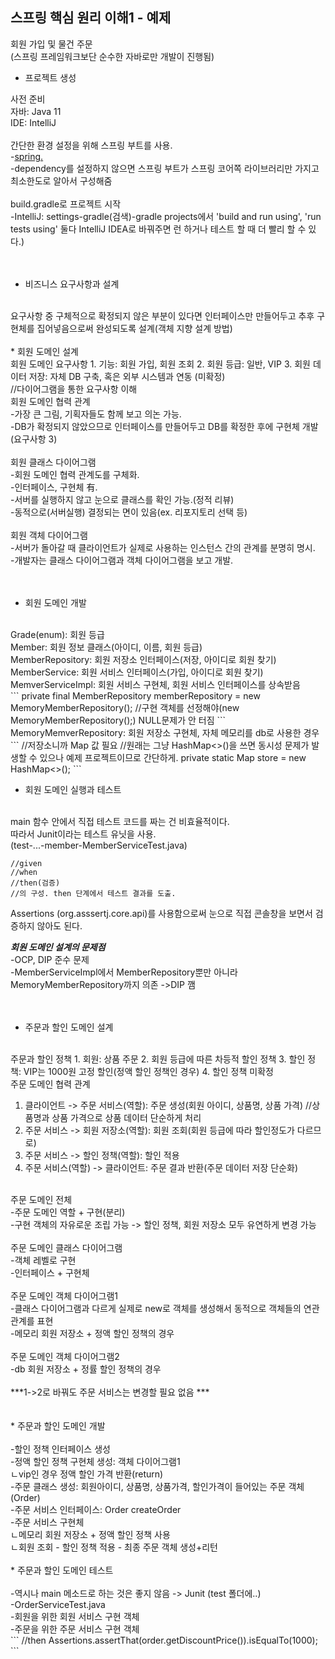 ## 스프링 핵심 원리 이해1 - 예제
 회원 가입 및 물건 주문 <br/>
 (스프링 프레임워크보단 순수한 자바로만 개발이 진행됨)<br/>
 
 * 프로젝트 생성
 
 사전 준비<br/>
 자바: Java 11<br/>
 IDE: IntelliJ<br/>
 <br/>
 간단한 환경 설정을 위해 스프링 부트를 사용.<br/>
 -[spring.](https://start.spring.io/)<br/>
 -dependency를 설정하지 않으면 스프링 부트가 스프링 코어쪽 라이브러리만 가지고 최소한도로 알아서 구성해줌<br/>
 <br/>
 build.gradle로 프로젝트 시작<br/>
 -IntelliJ: settings-gradle(검색)-gradle projects에서 'build and run using', 'run tests using' 둘다 IntelliJ IDEA로 바꿔주면 런 하거나 테스트 할 때 더 빨리 할 수 있다.)<br/>
<br/>
<br/>
 * 비즈니스 요구사항과 설계
<br/>
 요구사항 중 구체적으로 확정되지 않은 부분이 있다면 인터페이스만 만들어두고 추후 구현체를 집어넣음으로써 완성되도록 설계(객체 지향 설계 방법)
<br/>
<br/>
* 회원 도메인 설계
<br/>
 회원 도메인 요구사항
 1. 기능: 회원 가입, 회원 조회
 2. 회원 등급: 일반, VIP
 3. 회원 데이터 저장: 자체 DB 구축, 혹은 외부 시스템과 연동 (미확정)
<br/>
 //다이어그램을 통한 요구사항 이해<br/>
 회원 도메인 협력 관계<br/>
 -가장 큰 그림, 기획자들도 함께 보고 의논 가능.<br/>
 -DB가 확정되지 않았으므로 인터페이스를 만들어두고 DB를 확정한 후에 구현체 개발(요구사항 3)<br/>
 <br/>
 회원 클래스 다이어그램<br/>
 -회원 도메인 협력 관계도를 구체화. <br/>
 -인터페이스, 구현체 有. <br/>
 -서버를 실행하지 않고 눈으로 클래스를 확인 가능.(정적 리뷰)<br/>
 -동적으로(서버실행) 결정되는 면이 있음(ex. 리포지토리 선택 등)<br/>
 <br/>
 회원 객체 다이어그램<br/>
 -서버가 돌아갈 때 클라이언트가 실제로 사용하는 인스턴스 간의 관계를 분명히 명시.<br/>
 -개발자는 클래스 다이어그램과 객체 다이어그램을 보고 개발.<br/>
 <br/><br/>
 
* 회원 도메인 개발
 <br/>
 Grade(enum): 회원 등급<br/>
 Member: 회원 정보 클래스(아이디, 이름, 회원 등급)<br/>
 MemberRepository: 회원 저장소 인터페이스(저장, 아이디로 회원 찾기)<br/>
 MemberService: 회원 서비스 인터페이스(가입, 아이디로 회원 찾기)<br/>
 MemverServiceImpl: 회원 서비스 구현체, 회원 서비스 인터페이스를 상속받음<br/>
 ```
 private final MemberRepository memberRepository = new MemoryMemberRepository();
 //구현 객체를 선정해야(new MemoryMemberRepository();) NULL문제가 안 터짐
 ```
 MemoryMemverRepository: 회원 저장소 구현체, 자체 메모리를 db로 사용한 경우
 ```
 //저장소니까 Map 값 필요
 //원래는 그냥 HashMap<>()을 쓰면 동시성 문제가 발생할 수 있으나 예제 프로젝트이므로 간단하게.
 private static Map<Long, Member> store = new HashMap<>();
 ```
 
* 회원 도메인 실행과 테스트
<br/>
 main 함수 안에서 직접 테스트 코드를 짜는 건 비효율적이다.<br/>
 따라서 Junit이라는 테스트 유닛을 사용.<br/>
 (test-...-member-MemberServiceTest.java)<br/>
 
 ```
 //given
 //when
 //then(검증)
 //의 구성. then 단계에서 테스트 결과를 도출.
 ```
 
 Assertions (org.asssertj.core.api)를 사용함으로써 눈으로 직접 콘솔창을 보면서 검증하지 않아도 된다.<br/>
 
 ***회원 도메인 설계의 문제점***<br/>
 -OCP, DIP 준수 문제<br/>
 -MemberServiceImpl에서 MemberRepository뿐만 아니라 MemoryMemberRepository까지 의존 ->DIP 깸<br/>
 <br/>
 <br/>
 * 주문과 할인 도메인 설계<br/>
<br/>
 주문과 할인 정책
 1. 회원: 상품 주문
 2. 회원 등급에 따른 차등적 할인 정책
 3. 할인 정책: VIP는 1000원 고정 할인(정액 할인 정책인 경우)
 4. 할인 정책 미확정
<br/>
 주문 도메인 협력 관계<br/>
 
 1. 클라이언트 -> 주문 서비스(역할): 주문 생성(회원 아이디, 상품명, 상품 가격)
 //상품명과 상품 가격으로 상품 데이터 단순하게 처리
 2. 주문 서비스 -> 회원 저장소(역할): 회원 조회(회원 등급에 따라 할인정도가 다르므로)
 3. 주문 서비스 -> 할인 정책(역할): 할인 적용
 4. 주문 서비스(역할) -> 클라이언트: 주문 결과 반환(주문 데이터 저장 단순화)
<br/>
 주문 도메인 전체<br/>
 -주문 도메인 역할 + 구현(분리)<br/>
 -구현 객체의 자유로운 조립 가능 -> 할인 정책, 회원 저장소 모두 유연하게 변경 가능<br/>
<br/>
 주문 도메인 클래스 다이어그램<br/>
 -객체 레벨로 구현<br/>
 -인터페이스 + 구현체<br/>
 <br/>
 주문 도메인 객체 다이어그램1<br/>
 -클래스 다이어그램과 다르게 실제로 new로 객체를 생성해서 동적으로 객체들의 연관관계를 표현<br/>
 -메모리 회원 저장소 + 정액 할인 정책의 경우<br/>
 <br/>
 주문 도메인 객체 다이어그램2<br/>
 -db 회원 저장소 + 정률 할인 정책의 경우<br/>
 <br/>
 ***1->2로 바꿔도 주문 서비스는 변경할 필요 없음 ***<br/>
<br/>
<br/>
* 주문과 할인 도메인 개발<br/>
<br/>
 -할인 정책 인터페이스 생성<br/>
 -정액 할인 정책 구현체 생성: 객체 다이어그램1<br/>
  ㄴvip인 경우 정액 할인 가격 반환(return)<br/>
 -주문 클래스 생성: 회원아이디, 상품명, 상품가격, 할인가격이 들어있는 주문 객체(Order)<br/>
 -주문 서비스 인터페이스: Order createOrder<br/>
 -주문 서비스 구현체<br/>
  ㄴ메모리 회원 저장소 + 정액 할인 정책 사용<br/>
  ㄴ회원 조회 - 할인 정책 적용 - 최종 주문 객체 생성+리턴<br/>
<br/>
* 주문과 할인 도메인 테스트<br/>
<br/>
 -역시나 main 메소드로 하는 것은 좋지 않음 -> Junit (test 폴더에..)<br/>
 -OrderServiceTest.java<br/>
 -회원을 위한 회원 서비스 구현 객체<br/>
 -주문을 위한 주문 서비스 구현 객체<br/>
 ```
 //then
  Assertions.assertThat(order.getDiscountPrice()).isEqualTo(1000);
 ```
 <br/><br/><br/>
 
 
 
 
 
 
 
 
 
 
 
 
